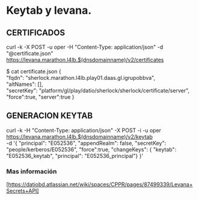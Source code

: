 # Keytab y levana.

## CERTIFICADOS

curl -k -X POST -u oper -H "Content-Type: application/json" -d "@certificate.json" https://levana.marathon.l4lb.$(dnsdomainname)/v2/certificates

$ cat certificate.json
{   
  "fqdn": "sherlock.marathon.l4lb.play01.daas.gl.igrupobbva",   
  "altNames": [],   
  "secretKey": "platform/gl/play/datio/sherlock/sherlock/certificate/server",
  "force":true,
  "server":true
}

## GENERACION KEYTAB

curl -k -H "Content-Type: application/json" -X POST -i -u oper https://levana.marathon.l4lb.$(dnsdomainname)/v2/keytab \
-d '{
"principal": "E052536",
"appendRealm": false,
"secretKey": "people/kerberos/E052536",
"force":true,
"changeKeys": {
       "keytab": "E052536_keytab",
       "principal": "E052536_principal"}
}'

### Mas información
[https://datiobd.atlassian.net/wiki/spaces/CPPR/pages/87499339/Levana+Secrets+API]
